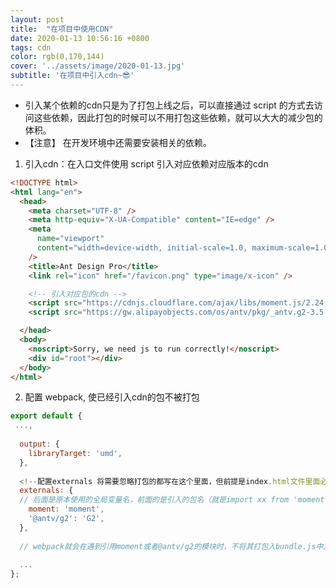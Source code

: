 ```yaml
---
layout: post
title:  "在项目中使用CDN"
date: 2020-01-13 10:56:16 +0800
tags: cdn
color: rgb(0,170,144)
cover: '../assets/image/2020-01-13.jpg'
subtitle: '在项目中引入cdn~😎'
---
```


- 引入某个依赖的cdn只是为了打包上线之后，可以直接通过 script 的方式去访问这些依赖，因此打包的时候可以不用打包这些依赖，就可以大大的减少包的体积。
- 【注意】 在开发环境中还需要安装相关的依赖。

1. 引入cdn：在入口文件使用 script 引入对应依赖对应版本的cdn

```html
<!DOCTYPE html>
<html lang="en">
  <head>
    <meta charset="UTF-8" />
    <meta http-equiv="X-UA-Compatible" content="IE=edge" />
    <meta
      name="viewport"
      content="width=device-width, initial-scale=1.0, maximum-scale=1.0, user-scalable=0"
    />
    <title>Ant Design Pro</title>
    <link rel="icon" href="/favicon.png" type="image/x-icon" />

    <!-- 引入对应包的cdn -->
    <script src="https://cdnjs.cloudflare.com/ajax/libs/moment.js/2.24.0/moment.min.js"></script>
    <script src="https://gw.alipayobjects.com/os/antv/pkg/_antv.g2-3.5.0/dist/g2.min.js"></script>

  </head>
  <body>
    <noscript>Sorry, we need js to run correctly!</noscript>
    <div id="root"></div>
  </body>
</html>
```

2. 配置 webpack, 使已经引入cdn的包不被打包

```js
export default {
 ...,
 
  output: {
    libraryTarget: 'umd',
  },
  
  <!--配置externals 将需要忽略打包的都写在这个里面，但前提是index.html文件里面必须script引入-->
  externals: {
  // 后面是原本使用的全局变量名，前面的是引入的包名（就是import xx from 'moment'），然后我们实际写代码时候，用的是xx这个变量名。
    moment: 'moment',   
    '@antv/g2': 'G2',
  },
  
  // webpack就会在遇到引用moment或者@antv/g2的模块时，不将其打包入bundle.js中。所以moment或@antv/g2代表的是模块名，一定不能写错。模块名参照package.json中的包的名称
  
  ...
};
```